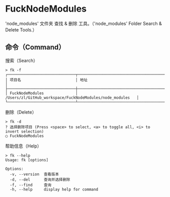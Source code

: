 # FuckNodeModules

'node_modules' 文件夹 查找 & 删除 工具。（'node_modules' Folder Search & Delete Tools.）

## 命令（Command）

搜索（Search）

```shell
> fk -f
┌──────────────────────────────┬───────────────────────────────────────────────────────────┐
│ 项目名                        │ 地址                                                       │
├──────────────────────────────┼───────────────────────────────────────────────────────────┤
│ FuckNodeModules              │ /Users/zl/GitHub_workspace/FuckNodeModules/node_modules   │
└──────────────────────────────┴───────────────────────────────────────────────────────────┘
```

删除（Delete）

```shell
> fk -d
? 选择删除项目 (Press <space> to select, <a> to toggle all, <i> to invert selection)
◯ FuckNodeModules

```

帮助信息（Help）

```shell
> fk --help
Usage: fk [options]

Options:
  -v, --version  查看版本
  -d, --del      查询并选择删除
  -f, --find     查询
  -h, --help     display help for command
```
